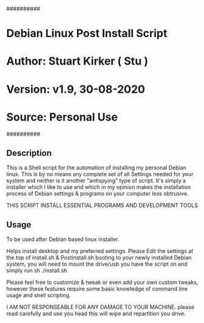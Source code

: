 
##########
# Debian Linux Post Install Script
# Author: Stuart Kirker ( Stu )
# Version: v1.9, 30-08-2020
# Source: Personal Use
##########



## Description

This is a Shell script for the automation of installing my personal Debian linux. This is by no means any complete set of all Settings needed for your system and neither is it another "antispying" type of script. 
It's simply a installer which I like to use and which in my opinion makes the installation process of Debian settings & programs on your computer less obtrusive.

THIS SCRIPT INSTALL ESSENTIAL PROGRAMS AND DEVELOPMENT TOOLS

## Usage
To be used after Debian based linux installer.

Helps install desktop and my preferred settings. Please Edit the settings at the top of install.sh & Postinstall.sh 
booting to your newly installed Debian system, you will need to mount the drive/usb you have the script on and simply run sh ./install.sh

Please feel free to customize & tweak or even add your own custom tweaks, however these features require some basic knowledge of command line usage and shell scripting.

I AM NOT RESPONSEABLE FOR ANY DAMAGE TO YOUR MACHINE. please read carefully and use you head this will wipe and repartition you drive.
 
